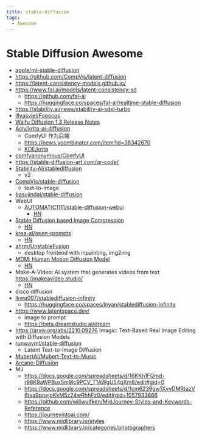 ```yaml
---
title: stable-diffusion
tags:
  - Awesome
---
```


# Stable Diffusion Awesome

- [apple/ml-stable-diffusion](https://github.com/apple/ml-stable-diffusion)
- https://github.com/CompVis/latent-diffusion
- https://latent-consistency-models.github.io/
- https://www.fal.ai/models/latent-consistency-sd
  - https://github.com/fal-ai
  - https://huggingface.co/spaces/fal-ai/realtime-stable-diffusion
- https://stability.ai/news/stability-ai-sdxl-turbo
- [lllyasviel/Fooocus](https://github.com/lllyasviel/Fooocus)
- [Waifu Diffusion 1.3 Release Notes](https://gist.github.com/harubaru/f727cedacae336d1f7877c4bbe2196e1)
- [Acly/krita-ai-diffusion](https://github.com/Acly/krita-ai-diffusion)
  - ComfyUI 作为后端
  - https://news.ycombinator.com/item?id=38342670
  - [KDE/krita](https://github.com/KDE/krita)
- [comfyanonymous/ComfyUI](https://github.com/comfyanonymous/ComfyUI)
- https://stable-diffusion-art.com/qr-code/
- [Stability-AI/stablediffusion](https://github.com/Stability-AI/stablediffusion)
  - v2
- [CompVis/stable-diffusion](https://github.com/CompVis/stable-diffusion)
  - text-to-image
- [basujindal/stable-diffusion](https://github.com/basujindal/stable-diffusion)
- WebUI
  - [AUTOMATIC1111/stable-diffusion-webui](https://github.com/AUTOMATIC1111/stable-diffusion-webui)
    - [HN](https://news.ycombinator.com/item?id=32784181)
- [Stable Diffusion based Image Compression](https://matthias-buehlmann.medium.com/stable-diffusion-based-image-compresssion-6f1f0a399202)
  - [HN](https://news.ycombinator.com/item?id=32907494)
- [krea-ai/open-prompts](https://github.com/krea-ai/open-prompts)
  - [HN](https://news.ycombinator.com/item?id=32943224)
- [ahrm/UnstableFusion](https://github.com/ahrm/UnstableFusion)
  - desktop frontend with inpainting, img2img
- [MDM: Human Motion Diffusion Model](https://guytevet.github.io/mdm-page/)
  - [HN](https://news.ycombinator.com/item?id=33029522)
- Make-A-Video: AI system that generates videos from text https://makeavideo.studio/
  - [HN](https://news.ycombinator.com/item?id=33020181)
- disco diffusion
- [lkwq007/stablediffusion-infinity](https://github.com/lkwq007/stablediffusion-infinity)
  - https://huggingface.co/spaces/lnyan/stablediffusion-infinity
- https://www.latentspace.dev/
  - image to prompt
  - https://beta.dreamstudio.ai/dream
- https://arxiv.org/abs/2210.09276
  Imagic: Text-Based Real Image Editing with Diffusion Models
- [runwayml/stable-diffusion](https://github.com/runwayml/stable-diffusion)
  - Latent Text-to-Image Diffusion
- [MubertAI/Mubert-Text-to-Music](https://github.com/MubertAI/Mubert-Text-to-Music)
- [Arcane-Diffusion](https://huggingface.co/nitrosocke/Arcane-Diffusion)
- MJ
  - https://docs.google.com/spreadsheets/d/16KKh1FQmd-r98K9aWPBux5m9lc9PCV_T1AWgU54qXm8/edit#gid=0
  - https://docs.google.com/spreadsheets/d/1cm6239gw1XvvDMRtazV6txa9pnejpKkM5z24wRhhFz0/edit#gid=1057933666
  - https://github.com/willwulfken/MidJourney-Styles-and-Keywords-Reference
  - https://journeyintoai.com/
  - https://www.midlibrary.io/styles
  - https://www.midlibrary.io/categories/photographers
